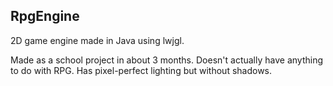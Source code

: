 ## RpgEngine
2D game engine made in Java using lwjgl.

Made as a school project in about 3 months. Doesn't actually have anything to do with RPG. Has pixel-perfect lighting but without shadows.
